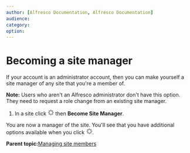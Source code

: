 ```yaml
---
author: [Alfresco Documentation, Alfresco Documentation]
audience: 
category: 
option: 
---
```


# Becoming a site manager

If your account is an administrator account, then you can make yourself a site manager of any site that you're a member of.

**Note:** Users who aren't an Alfresco administrator don't have this option. They need to request a role change from an existing site manager.

1.  In a site click ![](../images/settings-icon.png) then **Become Site Manager**.


You are now a manager of the site. You'll see that you have additional options available when you click ![](../images/settings-icon.png).

**Parent topic:**[Managing site members](../concepts/members-manage.md)

